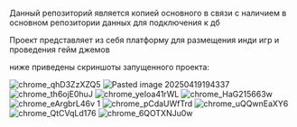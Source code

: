 Данный репозиторий является копией основного в связи с наличием в основном репозитории данных для подключения к дб

Проект представляет из себя платформу для размещения инди игр и проведения гейм джемов 

ниже приведены скриншоты запущенного проекта:

![chrome_qhD3ZzXZQ5](https://github.com/user-attachments/assets/827cac64-9116-4f51-86dd-41f6016f4d7a)
![Pasted image 20250419194337](https://github.com/user-attachments/assets/4e776027-48f3-4343-b581-35785f7e752f)
![chrome_th6ojE0huJ](https://github.com/user-attachments/assets/7085da02-d16a-4b2f-b519-c4391d794c8c)
![chrome_yeIoa41rWL](https://github.com/user-attachments/assets/f56a5c66-474b-429d-9a18-dc4f8390a042)
![chrome_HaG215663w](https://github.com/user-attachments/assets/e34d75e6-d988-4eda-aafc-440bc79cb5bc)
![chrome_eArgbrL46v 1](https://github.com/user-attachments/assets/30f0b7fc-c17c-4a19-87b6-b2ca7d0f18d4)
![chrome_pCdaUWfTrd](https://github.com/user-attachments/assets/2dd57d8e-660b-41cd-b6dc-075a6589b3f3)
![chrome_uQQwnEaXY6](https://github.com/user-attachments/assets/4e9390ed-a5be-433f-8f8d-2f1c501adfec)
![chrome_QtCVqLd176](https://github.com/user-attachments/assets/8f23c7aa-74f1-4c5d-a69a-117279275dee)
![chrome_6QOTXNJu0w](https://github.com/user-attachments/assets/e8f31985-7baa-42bf-b614-34710c30e8ac)
